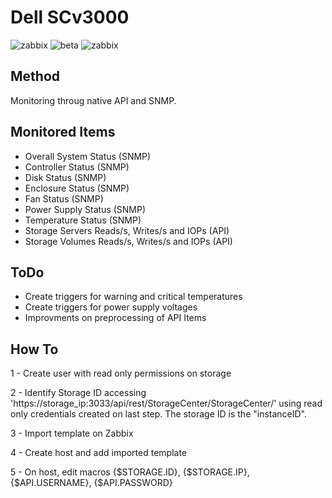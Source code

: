 # Dell SCv3000

![zabbix](https://img.shields.io/badge/zabbix-v6.0-red)
![beta](https://img.shields.io/badge/version-beta-orange)
![zabbix](https://img.shields.io/badge/method-snmp/API-blue)

## Method

Monitoring throug native API and SNMP.

## Monitored Items

- Overall System Status (SNMP)
- Controller Status (SNMP)
- Disk Status (SNMP)
- Enclosure Status (SNMP)
- Fan Status (SNMP)
- Power Supply Status (SNMP)
- Temperature Status (SNMP)
- Storage Servers Reads/s, Writes/s and IOPs (API)
- Storage Volumes Reads/s, Writes/s and IOPs (API)

## ToDo

- Create triggers for warning and critical temperatures
- Create triggers for power supply voltages
- Improvments on preprocessing of API Items

## How To

1 - Create user with read only permissions on storage


2 - Identify Storage ID accessing 'https://storage_ip:3033/api/rest/StorageCenter/StorageCenter/' using read only credentials created on last step. The storage ID is the "instanceID".


3 - Import template on Zabbix


4 - Create host and add imported template


5 - On host, edit macros {\$STORAGE.ID}, {\$STORAGE.IP}, {\$API.USERNAME}, {\$API.PASSWORD}

